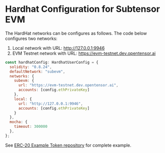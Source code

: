 # Hardhat Configuration for Subtensor EVM

The HardHat networks can be configures as follows. The code below configures two networks: 

1. Local network with URL: http://127.0.0.1:9946
2. EVM Testnet network with URL: https://evm-testnet.dev.opentensor.ai

```js
const hardhatConfig: HardhatUserConfig = {
  solidity: "0.8.24",
  defaultNetwork: "subevm",
  networks: {
    subevm: {
      url: "https://evm-testnet.dev.opentensor.ai",
      accounts: [config.ethPrivateKey]
    },
    local: {
      url: "http://127.0.0.1:9946",
      accounts: [config.ethPrivateKey]
    }
  },
  mocha: {
    timeout: 300000
  },
};
```

See [ERC-20 Example Token repository](https://github.com/gztensor/subtensor-erc20) for complete example.